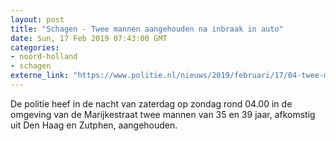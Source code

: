 ```yaml
---
layout: post
title: "Schagen - Twee mannen aangehouden na inbraak in auto"
date: Sun, 17 Feb 2019 07:43:00 GMT
categories: 
- noord-holland 
- schagen 
externe_link: "https://www.politie.nl/nieuws/2019/februari/17/04-twee-mannen-aangehouden-na-inbraak-in-auto.html"
---
```


De politie heef in de nacht van zaterdag op zondag rond 04.00 in de omgeving van de Marijkestraat twee mannen  van 35 en 39 jaar, afkomstig uit Den Haag en Zutphen, aangehouden.
